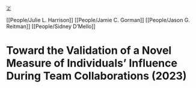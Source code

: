 [🇿](zotero://select/library/items/9RRXTVUY)

[[People/Julie L. Harrison]] [[People/Jamie C. Gorman]] [[People/Jason G. Reitman]] [[People/Sidney D’Mello]] 
# Toward the Validation of a Novel Measure of Individuals’ Influence During Team Collaborations (2023)

